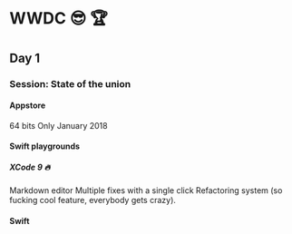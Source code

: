 # WWDC :sunglasses: :trophy:
## Day 1
### Session: State of the union
#### Appstore
64 bits Only January 2018

#### Swift playgrounds

##### XCode 9 :fire:
Markdown editor
Multiple fixes with a single click
Refactoring system (so fucking cool feature, everybody gets crazy).

#### Swift
